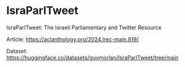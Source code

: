 # IsraParlTweet
IsraParlTweet: The Israeli Parliamentary and Twitter Resource

Article: https://aclanthology.org/2024.lrec-main.819/

Dataset: https://huggingface.co/datasets/guymorlan/IsraParlTweet/tree/main
